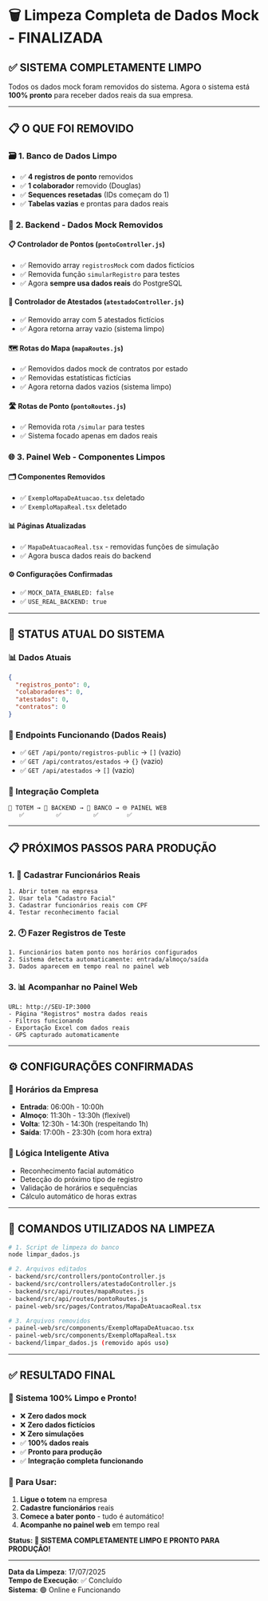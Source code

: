 # 🗑️ Limpeza Completa de Dados Mock - FINALIZADA

## ✅ **SISTEMA COMPLETAMENTE LIMPO**

Todos os dados mock foram removidos do sistema. Agora o sistema está **100% pronto** para receber dados reais da sua empresa.

---

## 📋 **O QUE FOI REMOVIDO**

### 🗃️ **1. Banco de Dados Limpo**
- ✅ **4 registros de ponto** removidos
- ✅ **1 colaborador** removido (Douglas)
- ✅ **Sequences resetadas** (IDs começam do 1)
- ✅ **Tabelas vazias** e prontas para dados reais

### 🔧 **2. Backend - Dados Mock Removidos**

#### **📋 Controlador de Pontos (`pontoController.js`)**
- ✅ Removido array `registrosMock` com dados fictícios
- ✅ Removida função `simularRegistro` para testes
- ✅ Agora **sempre usa dados reais** do PostgreSQL

#### **📄 Controlador de Atestados (`atestadoController.js`)**
- ✅ Removido array com 5 atestados fictícios
- ✅ Agora retorna array vazio (sistema limpo)

#### **🗺️ Rotas do Mapa (`mapaRoutes.js`)**
- ✅ Removidos dados mock de contratos por estado
- ✅ Removidas estatísticas fictícias
- ✅ Agora retorna dados vazios (sistema limpo)

#### **🛣️ Rotas de Ponto (`pontoRoutes.js`)**
- ✅ Removida rota `/simular` para testes
- ✅ Sistema focado apenas em dados reais

### 🌐 **3. Painel Web - Componentes Limpos**

#### **🗂️ Componentes Removidos**
- ✅ `ExemploMapaDeAtuacao.tsx` deletado
- ✅ `ExemploMapaReal.tsx` deletado

#### **📊 Páginas Atualizadas**
- ✅ `MapaDeAtuacaoReal.tsx` - removidas funções de simulação
- ✅ Agora busca dados reais do backend

#### **⚙️ Configurações Confirmadas**
- ✅ `MOCK_DATA_ENABLED: false`
- ✅ `USE_REAL_BACKEND: true`

---

## 🎯 **STATUS ATUAL DO SISTEMA**

### **📊 Dados Atuais**
```json
{
  "registros_ponto": 0,
  "colaboradores": 0,
  "atestados": 0,
  "contratos": 0
}
```

### **🔗 Endpoints Funcionando (Dados Reais)**
- ✅ `GET /api/ponto/registros-public` → `[]` (vazio)
- ✅ `GET /api/contratos/estados` → `{}` (vazio)
- ✅ `GET /api/atestados` → `[]` (vazio)

### **🚀 Integração Completa**
```
📱 TOTEM → 🔗 BACKEND → 💾 BANCO → 🌐 PAINEL WEB
   ✅         ✅         ✅        ✅
```

---

## 📋 **PRÓXIMOS PASSOS PARA PRODUÇÃO**

### **1. 👥 Cadastrar Funcionários Reais**
```
1. Abrir totem na empresa
2. Usar tela "Cadastro Facial"
3. Cadastrar funcionários reais com CPF
4. Testar reconhecimento facial
```

### **2. 🕐 Fazer Registros de Teste**
```
1. Funcionários batem ponto nos horários configurados
2. Sistema detecta automaticamente: entrada/almoço/saída
3. Dados aparecem em tempo real no painel web
```

### **3. 📊 Acompanhar no Painel Web**
```
URL: http://SEU-IP:3000
- Página "Registros" mostra dados reais
- Filtros funcionando
- Exportação Excel com dados reais
- GPS capturado automaticamente
```

---

## ⚙️ **CONFIGURAÇÕES CONFIRMADAS**

### **🏢 Horários da Empresa**
- **Entrada**: 06:00h - 10:00h
- **Almoço**: 11:30h - 13:30h (flexível)
- **Volta**: 12:30h - 14:30h (respeitando 1h)
- **Saída**: 17:00h - 23:30h (com hora extra)

### **🤖 Lógica Inteligente Ativa**
- Reconhecimento facial automático
- Detecção do próximo tipo de registro
- Validação de horários e sequências
- Cálculo automático de horas extras

---

## 🔧 **COMANDOS UTILIZADOS NA LIMPEZA**

```bash
# 1. Script de limpeza do banco
node limpar_dados.js

# 2. Arquivos editados
- backend/src/controllers/pontoController.js
- backend/src/controllers/atestadoController.js  
- backend/src/api/routes/mapaRoutes.js
- backend/src/api/routes/pontoRoutes.js
- painel-web/src/pages/Contratos/MapaDeAtuacaoReal.tsx

# 3. Arquivos removidos
- painel-web/src/components/ExemploMapaDeAtuacao.tsx
- painel-web/src/components/ExemploMapaReal.tsx
- backend/limpar_dados.js (removido após uso)
```

---

## ✅ **RESULTADO FINAL**

### **🎉 Sistema 100% Limpo e Pronto!**

- ❌ **Zero dados mock**
- ❌ **Zero dados fictícios**  
- ❌ **Zero simulações**
- ✅ **100% dados reais**
- ✅ **Pronto para produção**
- ✅ **Integração completa funcionando**

### **🚀 Para Usar:**
1. **Ligue o totem** na empresa
2. **Cadastre funcionários** reais
3. **Comece a bater ponto** - tudo é automático!
4. **Acompanhe no painel web** em tempo real

**Status: 🎯 SISTEMA COMPLETAMENTE LIMPO E PRONTO PARA PRODUÇÃO!**

---

**Data da Limpeza**: 17/07/2025  
**Tempo de Execução**: ✅ Concluído  
**Sistema**: 🟢 Online e Funcionando 
